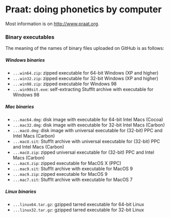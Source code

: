 # Praat: doing phonetics by computer

Most information is on http://www.praat.org.

### Binary executables

The meaning of the names of binary files uploaded on GitHub is as follows:

##### Windows binaries
- `...win64.zip`: zipped executable for 64-bit Windows (XP and higher)
- `...win32.zip`: zipped executable for 32-bit Windows (XP and higher)
- `...win98.zip`: zipped executable for Windows 98
- `...win98sit.exe`: self-extracting StuffIt archive with executable for Windows 98

##### Mac binaries
- `...mac64.dmg`: disk image with executable for 64-bit Intel Macs (Cocoa)
- `...mac32.dmg`: disk image with executable for 32-bit Intel Macs (Carbon)
- `...macU.dmg`: disk image with universal executable for (32-bit) PPC and Intel Macs (Carbon)
- `...macU.sit`: StuffIt archive with universal executable for (32-bit) PPC and Intel Macs (Carbon)
- `...macU.zip`: zipped universal executable for (32-bit) PPC and Intel Macs (Carbon)
- `...macX.zip`: zipped executable for MacOS X (PPC)
- `...mac9.sit`: StuffIt archive with executable for MacOS 9
- `...mac9.zip`: zipped executable for MacOS 9
- `...mac7.sit`: StuffIt archive with executable for MacOS 7

##### Linux binaries
- `...linux64.tar.gz`: gzipped tarred executable for 64-bit Linux
- `...linux32.tar.gz`: gzipped tarred executable for 32-bit Linux
